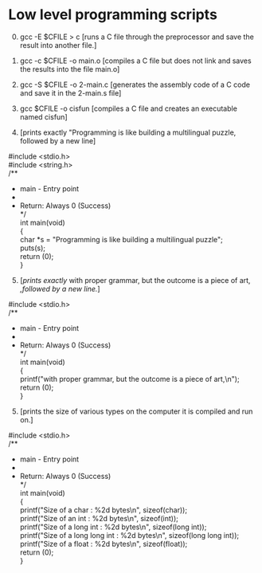 Low level programming scripts
=============================

 0. gcc -E $CFILE > c [runs a C file through the preprocessor and save the result into another file.]

 1. gcc -c $CFILE -o main.o  [compiles a C file but does not link and saves the results into the file main.o]

 2. gcc -S $CFILE -o 2-main.c [generates the assembly code of a C code and save it in the 2-main.s file]

 3. gcc $CFILE -o cisfun  [compiles a C file and creates an executable named cisfun]

 4. [prints exactly "Programming is like building a multilingual puzzle, followed by a new line]

#include <stdio.h>                                                                                                              
#include <string.h>                                                                                                             
/**                                                                                                                             
* main - Entry point                                                                                                            
*                                                                                                                               
* Return: Always 0 (Success)                                                                                                    
*/                                                                                                                              
int main(void)                                                                                                                  
{                                                                                                                               
char *s = "Programming is like building a multilingual puzzle";                                                                 
puts(s);                                                                                                                        
return (0);                                                                                                                     
}

 5. [_prints exactly_ with proper grammar, but the outcome is a piece of art, _,followed by a new line._]

#include <stdio.h>                                                                                                               
/**                                                                                                                              
* main - Entry point                                                                                                             
*                                                                                                                                
* Return: Always 0 (Success)                                                                                                     
*/                                                                                                                               
int main(void)                                                                                                                   
{                                                                                                                                
printf("with proper grammar, but the outcome is a piece of art,\n");                                                             
return (0);                                                                                                                      
}     

 5. [prints the size of various types on the computer it is compiled and run on.]

#include <stdio.h>                                                                                                               
/**                                                                                                                              
* main - Entry point                                                                                                             
*                                                                                                                                
* Return: Always 0 (Success)                                                                                                     
*/                                                                                                                               
int main(void)                                                                                                                   
{                                                                                                                                
printf("Size of a char : %2d bytes\n", sizeof(char));                                                                            
printf("Size of an int : %2d bytes\n", sizeof(int));                                                                             
printf("Size of a long int : %2d bytes\n", sizeof(long int));                                                                    
printf("Size of a long long int : %2d bytes\n", sizeof(long long int));                                                          
printf("Size of a float : %2d bytes\n", sizeof(float));                                                                          
return (0);                                                                                                                      
}                       